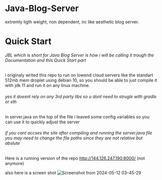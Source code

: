 # Java-Blog-Server
extremly ligth weight, non dependent, irc like aesthetic blog server.

# Quick Start
###### JBL which is short for Java Blog Server is how i will be calling it trough the Documentation and this Quick Start part

i originaly writed this repo to run on lowend cloud servers like the standart 512mb mem droplet using debian 10, so you should be able to just compile it with jdk 11 and run it on any linux machine.

###### yes it doesnt rely on any 3rd party libs so u dont need to strugle with gradle or sth

in server.java on the top of the file i leaved some config variables so you can use it to quickly adjust the server

###### if you cant accses the site after compiling and running the server.java file you may need to change the file paths since they are not relative but abslute

Here is a running version of the repo
http://144.126.247.190:8000/ (not anymore)

also here is a screen shot
![Screenshot from 2024-05-12 03-45-29](https://github.com/aktikerem/Java-Blog-Server/assets/64261277/f8998a4f-5492-40e4-a5a4-3bf870b8b445)
 
